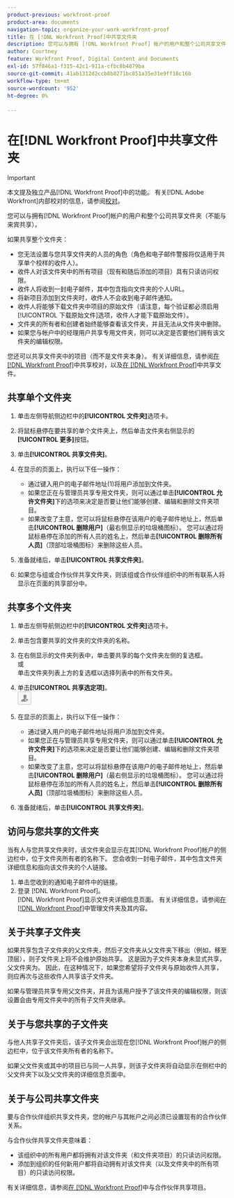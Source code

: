 ```yaml
---
product-previous: workfront-proof
product-area: documents
navigation-topic: organize-your-work-workfront-proof
title: 在 [!DNL Workfront Proof]中共享文件夹
description: 您可以与拥有 [!DNL Workfront Proof] 帐户的用户和整个公司共享文件夹（不能与来宾共享）。
author: Courtney
feature: Workfront Proof, Digital Content and Documents
exl-id: 57f846a1-f315-42c1-911a-cfbc8b4879ba
source-git-commit: 41ab1312d2ccb8b8271bc851a35e31e9ff18c16b
workflow-type: tm+mt
source-wordcount: '952'
ht-degree: 0%

---
```


# 在[!DNL Workfront Proof]中共享文件夹

>[!IMPORTANT]
>
>本文提及独立产品[!DNL Workfront Proof]中的功能。 有关[!DNL Adobe Workfront]内部校对的信息，请参阅[校对](../../../review-and-approve-work/proofing/proofing.md)。

您可以与拥有[!DNL Workfront Proof]帐户的用户和整个公司共享文件夹（不能与来宾共享）。

如果共享整个文件夹：

* 您无法设置与您共享文件夹的人员的角色（角色和电子邮件警报将仅适用于共享单个校样的收件人）。
* 收件人对该文件夹中的所有项目（现有和随后添加的项目）具有只读访问权限。
* 收件人将收到一封电子邮件，其中包含指向文件夹的个人URL。
* 将新项目添加到文件夹时，收件人不会收到电子邮件通知。
* 收件人将能够下载文件夹中项目的原始文件（请注意，每个验证都必须启用[!UICONTROL 下载原始文件]选项，收件人才能下载原始文件）。
* 文件夹的所有者和创建者始终能够查看该文件夹，并且无法从文件夹中删除。
* 如果您与帐户中的经理用户共享专用文件夹，则可以决定是否要他们拥有该文件夹的编辑权限。

您还可以共享文件夹中的项目（而不是文件夹本身）。 有关详细信息，请参阅[在 [!DNL Workfront Proof]](../../../workfront-proof/wp-work-proofsfiles/share-proofs-and-files/share-proof.md)中共享校对，以及[在 [!DNL Workfront Proof]](../../../workfront-proof/wp-work-proofsfiles/share-proofs-and-files/share-files.md)中共享文件。

## 共享单个文件夹

1. 单击左侧导航侧边栏中的&#x200B;**[!UICONTROL 文件夹]**&#x200B;选项卡。
1. 将鼠标悬停在要共享的单个文件夹上，然后单击文件夹右侧显示的&#x200B;**[!UICONTROL 更多]**&#x200B;按钮。
1. 单击&#x200B;**[!UICONTROL 共享文件夹]**。
1. 在显示的页面上，执行以下任一操作：

   * 通过键入用户的电子邮件地址(1)将用户添加到文件夹。
   * 如果您正在与管理员共享专用文件夹，则可以通过单击&#x200B;**[!UICONTROL 允许文件夹]**&#x200B;下的选项来决定是否要让他们能够创建、编辑和删除文件夹项目。
   * 如果改变了主意，您可以将鼠标悬停在该用户的电子邮件地址上，然后单击&#x200B;**[!UICONTROL 删除用户]**（最右侧显示的垃圾桶图标）。 您可以通过将鼠标悬停在添加的所有人员的姓名上，然后单击&#x200B;**[!UICONTROL 删除所有人员]**（顶部垃圾桶图标）来删除这些人员。

1. 准备就绪后，单击&#x200B;**[!UICONTROL 共享文件夹]**。

1. 如果您与组或合作伙伴共享文件夹，则该组或合作伙伴组织中的所有联系人将显示在页面的共享部分中。

## 共享多个文件夹

1. 单击左侧导航侧边栏中的&#x200B;**[!UICONTROL 文件夹]**&#x200B;选项卡。
1. 单击包含要共享的文件夹的文件夹的名称。
1. 在右侧显示的文件夹列表中，单击要共享的每个文件夹左侧的复选框。\
   或\
   单击文件夹列表上方的复选框以选择列表中的所有文件夹。

1. 单击&#x200B;**[!UICONTROL 共享选定项]**。\
   ![Share_button-small.png](assets/share-button-small.png)

1. 在显示的页面上，执行以下任一操作：

   * 通过键入用户的电子邮件地址将用户添加到文件夹。
   * 如果您正在与管理员共享专用文件夹，则可以通过单击&#x200B;**[!UICONTROL 允许文件夹]**&#x200B;下的选项来决定是否要让他们能够创建、编辑和删除文件夹项目。
   * 如果改变了主意，您可以将鼠标悬停在该用户的电子邮件地址上，然后单击&#x200B;**[!UICONTROL 删除用户]**（最右侧显示的垃圾桶图标）。 您可以通过将鼠标悬停在添加的所有人员的姓名上，然后单击&#x200B;**[!UICONTROL 删除所有人员]**（顶部垃圾桶图标）来删除这些人员。

1. 准备就绪后，单击&#x200B;**[!UICONTROL 共享文件夹]**。

## 访问与您共享的文件夹

当有人与您共享文件夹时，该文件夹会显示在其[!DNL Workfront Proof]帐户的侧边栏中，位于文件夹所有者的名称下。 您会收到一封电子邮件，其中包含文件夹详细信息和指向该文件夹的个人链接。

1. 单击您收到的通知电子邮件中的链接。
1. 登录 [!DNL Workfront Proof]。\
     [!DNL  Workfront Proof]显示文件夹详细信息页面。 有关详细信息，请参阅[在 [!DNL Workfront Proof]](../../../workfront-proof/wp-work-proofsfiles/organize-your-work/manage-folders-and-contents.md)中管理文件夹及其内容。

## 关于共享子文件夹

如果共享包含子文件夹的父文件夹，然后子文件夹从父文件夹下移出（例如，移至顶层），则子文件夹上将不会维护原始共享。 这是因为子文件夹本身未显式共享，父文件夹为。 因此，在这种情况下，如果您希望将子文件夹与原始收件人共享，则应再次与这些收件人共享该子文件夹。

如果与管理员共享专用父文件夹，并且为该用户授予了该文件夹的编辑权限，则该设置会由专用文件夹中的所有子文件夹继承。

## 关于与您共享的子文件夹

与他人共享子文件夹后，该子文件夹会出现在您[!DNL Workfront Proof]帐户的侧边栏中，位于该文件夹所有者的名称下。

如果父文件夹或其中的项目已与同一人共享，则该子文件夹将自动显示在侧栏中的父文件夹下以及父文件夹的详细信息页面中。

## 关于与公司共享文件夹

要与合作伙伴组织共享文件夹，您的帐户与其帐户之间必须已设置现有的合作伙伴关系。

与合作伙伴共享文件夹意味着：

* 该组织中的所有用户都将拥有对该文件夹（和文件夹项目）的只读访问权限。
* 添加到组织的任何新用户都将自动拥有对该文件夹（以及文件夹中的所有项目）的只读访问权限。

有关详细信息，请参阅[在 [!DNL Workfront Proof]](../../../workfront-proof/wp-acct-admin/partner-accounts/share-items-partner-in-wp.md)中与合作伙伴共享项目。
